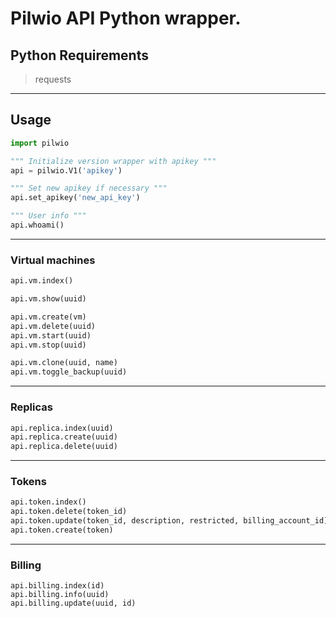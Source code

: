 # Pilwio API Python wrapper.

## Python Requirements
> requests

--- 

## Usage

```python
import pilwio

""" Initialize version wrapper with apikey """
api = pilwio.V1('apikey')

""" Set new apikey if necessary """
api.set_apikey('new_api_key')

""" User info """
api.whoami()

```

---

### Virtual machines

```python
api.vm.index() 

api.vm.show(uuid)

api.vm.create(vm)
api.vm.delete(uuid)
api.vm.start(uuid)
api.vm.stop(uuid)

api.vm.clone(uuid, name)
api.vm.toggle_backup(uuid)
```

---

### Replicas
```python
api.replica.index(uuid)
api.replica.create(uuid)
api.replica.delete(uuid)
```

---

### Tokens
```python
api.token.index()
api.token.delete(token_id)
api.token.update(token_id, description, restricted, billing_account_id)
api.token.create(token)
```

---

### Billing
```
api.billing.index(id)
api.billing.info(uuid)
api.billing.update(uuid, id)